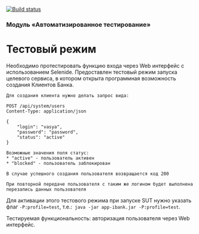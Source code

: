 [![Build status](https://ci.appveyor.com/api/projects/status/dyquf6it8fnogigv?svg=true)](https://ci.appveyor.com/project/npetyaeva/javalessontestmode)

### Модуль «Автоматизированное тестирование»

# Тестовый режим

Необходимо протестировать функцию входа через Web интерфейс с использованием Selenide. Предоставлен тестовый режим запуска целевого сервиса, в котором открыта программная возможность создания Клиентов Банка.

```
Для создания клиента нужно делать запрос вида:

POST /api/system/users
Content-Type: application/json

{
    "login": "vasya",
    "password": "password",
    "status": "active" 
}

Возможные значения поля статус:
* "active" - пользователь активен
* "blocked" - пользователь заблокирован

В случае успешного создания пользователя возвращается код 200

При повторной передаче пользователя с таким же логином будет выполнена перезапись данных пользователя
```

Для активации этого тестового режима при запуске SUT нужно указать флаг `-P:profile=test`, т.е.:` java -jar app-ibank.jar -P:profile=test`.

Тестируемая функциональность: авторизация пользователя через Web интерфейс.

